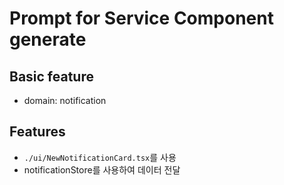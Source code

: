 # Prompt for Service Component generate

## Basic feature

- domain: notification

## Features

- `./ui/NewNotificationCard.tsx`를 사용
- notificationStore를 사용하여 데이터 전달
